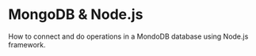 # MongoDB & Node.js
How to connect and do operations in a MondoDB database using Node.js framework.
